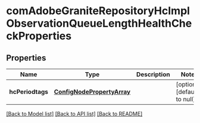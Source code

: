 # comAdobeGraniteRepositoryHcImplObservationQueueLengthHealthCheckProperties

## Properties
Name | Type | Description | Notes
------------ | ------------- | ------------- | -------------
**hcPeriodtags** | [**ConfigNodePropertyArray**](ConfigNodePropertyArray.md) |  | [optional] [default to null]

[[Back to Model list]](../README.md#documentation-for-models) [[Back to API list]](../README.md#documentation-for-api-endpoints) [[Back to README]](../README.md)


